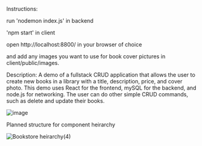 Instructions:

run 'nodemon index.js' in backend

'npm start' in client

open http://localhost:8800/ in your browser of choice

and add any images you want to use for book cover pictures in client/public/images.

Description:
A demo of a fullstack CRUD application that allows the user to create new books in a 
library with a title, description, price, and cover photo. 
This demo uses React for the frontend, mySQL for the backend, and node.js for networking.
The user can do other simple CRUD commands, such as delete and update their books.

![image](https://github.com/SpookyCthulhu/BookStore-demo/assets/161183828/7fe8f5f9-4490-46fa-abc1-9f50f8c7e147)

Planned structure for component heirarchy

![Bookstore heirarchy(4)](https://github.com/SpookyCthulhu/BookStore-demo/assets/161183828/99d180b7-6816-4c03-a792-72bcbd2f37af)
